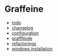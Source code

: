 
Graffeine
=========

*   [todo](todo.md) 
*   [changelog](changelog.md) 
*   [configuration](configuration.md) 
*   [graffNode](graffNode.md) 
*   [refactorings](refactorings.md) 
*   [windows installation](windows-install.md) 
